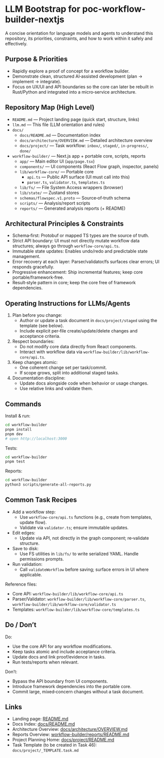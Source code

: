 # LLM Bootstrap for poc-workflow-builder-nextjs

A concise orientation for language models and agents to understand this repository, its priorities, constraints, and how to work within it safely and effectively.

## Purpose & Priorities
- Rapidly explore a proof of concept for a workflow builder.
- Demonstrate clean, structured AI‑assisted development (plan → implement → integrate).
- Focus on UX/UI and API boundaries so the core can later be rebuilt in Rust/Python and integrated into a micro‑service architecture.

## Repository Map (High Level)
- `README.md` — Project landing page (quick start, structure, links)
- `llm.md` — This file (LLM orientation and rules)
- `docs/`
  - `docs/README.md` — Documentation index
  - `docs/architecture/OVERVIEW.md` — Detailed architecture overview
  - `docs/project/` — Task workflow: `inbox/`, `staged/`, `in-progress/`, `done/`
- `workflow-builder/` — Next.js app + portable core, scripts, reports
  - `app/` — Main editor UI (`app/page.tsx`)
  - `components/` — UI components (React Flow graph, inspector, panels)
  - `lib/workflow-core/` — Portable core
    - `api.ts` — Public API surface (UI must call into this)
    - `parser.ts`, `validator.ts`, `templates.ts`
  - `lib/fs/` — File System Access wrappers (browser)
  - `lib/state/` — Zustand stores
  - `schemas/flowspec.v1.proto` — Source‑of‑truth schema
  - `scripts/` — Analysis/report scripts
  - `reports/` — Generated analysis reports (+ README)

## Architectural Principles & Constraints
- Schema‑first: Protobuf or mapped TS types are the source of truth.
- Strict API boundary: UI must not directly mutate workflow data structures; always go through `workflow-core/api.ts`.
- Immutable state updates: Enables undo/redo and predictable state management.
- Error recovery at each layer: Parser/validator/fs surfaces clear errors; UI responds gracefully.
- Progressive enhancement: Ship incremental features; keep core portable/framework‑free.
- Result‑style pattern in core; keep the core free of framework dependencies.

## Operating Instructions for LLMs/Agents
1. Plan before you change:
   - Author or update a task document in `docs/project/staged` using the template (see below).
   - Include explicit per‑file create/update/delete changes and acceptance criteria.
2. Respect boundaries:
   - Do not modify core data directly from React components.
   - Interact with workflow data via `workflow-builder/lib/workflow-core/api.ts`.
3. Keep changes atomic:
   - One coherent change set per task/commit.
   - If scope grows, split into additional staged tasks.
4. Documentation discipline:
   - Update docs alongside code when behavior or usage changes.
   - Use relative links and validate them.

## Commands
Install & run:
```bash
cd workflow-builder
pnpm install
pnpm dev
# open http://localhost:3000
```

Tests:
```bash
cd workflow-builder
pnpm test
```

Reports:
```bash
cd workflow-builder
python3 scripts/generate-all-reports.py
```

## Common Task Recipes
- Add a workflow step:
  - Use `workflow-core/api.ts` functions (e.g., create from templates, update flow).
  - Validate via `validator.ts`; ensure immutable updates.
- Edit edges:
  - Update via API, not directly in the graph component; re‑validate structure.
- Save to disk:
  - Use FS utilities in `lib/fs/` to write serialized YAML. Handle permissions prompts.
- Run validation:
  - Call `validateWorkflow` before saving; surface errors in UI where applicable.

Reference files:
- Core API: `workflow-builder/lib/workflow-core/api.ts`
- Parser/Validator: `workflow-builder/lib/workflow-core/parser.ts`, `workflow-builder/lib/workflow-core/validator.ts`
- Templates: `workflow-builder/lib/workflow-core/templates.ts`

## Do / Don’t
Do:
- Use the core API for any workflow modifications.
- Keep tasks atomic and include acceptance criteria.
- Update docs and link proof/evidence in tasks.
- Run tests/reports when relevant.

Don’t:
- Bypass the API boundary from UI components.
- Introduce framework dependencies into the portable core.
- Commit large, mixed‑concern changes without a task document.

## Links
- Landing page: [README.md](./README.md)
- Docs Index: [docs/README.md](./docs/README.md)
- Architecture Overview: [docs/architecture/OVERVIEW.md](./docs/architecture/OVERVIEW.md)
- Reports Overview: [workflow-builder/reports/README.md](./workflow-builder/reports/README.md)
- Project Planning Home: [docs/project/README.md](./docs/project/README.md)
- Task Template (to be created in Task 46): `docs/project/_TEMPLATE.task.md`
